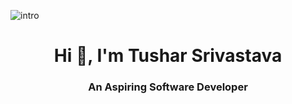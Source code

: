 ![intro](https://i.pinimg.com/736x/a2/d7/c0/a2d7c02d11fb7517f5875fcf22141805.jpg)

<h1 align="center">Hi 👋, I'm Tushar Srivastava</h1>
<h3 align="center">An Aspiring Software Developer</h3>

<!--
**Tusharsrivastava001/Tusharsrivastava001** is a ✨ _special_ ✨ repository because its `README.md` (this file) appears on your GitHub profile.

Here are some ideas to get you started:

- 🔭 I’m currently working on ...
- 🌱 I’m currently learning ...
- 👯 I’m looking to collaborate on ...
- 🤔 I’m looking for help with ...
- 💬 Ask me about ...
- 📫 How to reach me: ...
- 😄 Pronouns: ...
- ⚡ Fun fact: ...
-->
